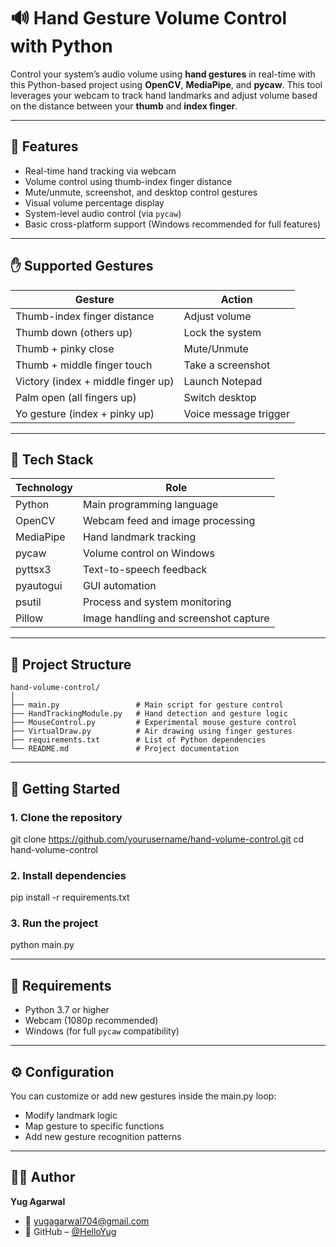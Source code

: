 # 🔊 Hand Gesture Volume Control with Python

Control your system’s audio volume using **hand gestures** in real-time with this Python-based project using **OpenCV**, **MediaPipe**, and **pycaw**. This tool leverages your webcam to track hand landmarks and adjust volume based on the distance between your **thumb** and **index finger**.

---

## 📸 Features

- Real-time hand tracking via webcam
- Volume control using thumb-index finger distance
- Mute/unmute, screenshot, and desktop control gestures
- Visual volume percentage display
- System-level audio control (via `pycaw`)
- Basic cross-platform support (Windows recommended for full features)

---

## ✋ Supported Gestures

| Gesture                               | Action                |
|---------------------------------------|------------------------|
| Thumb-index finger distance           | Adjust volume         |
| Thumb down (others up)                | Lock the system       |
| Thumb + pinky close                   | Mute/Unmute           |
| Thumb + middle finger touch           | Take a screenshot     |
| Victory (index + middle finger up)    | Launch Notepad        |
| Palm open (all fingers up)            | Switch desktop        |
| Yo gesture (index + pinky up)         | Voice message trigger |

---

## 🧠 Tech Stack

| Technology  | Role                                  |
|-------------|---------------------------------------|
| Python      | Main programming language             |
| OpenCV      | Webcam feed and image processing      |
| MediaPipe   | Hand landmark tracking                |
| pycaw       | Volume control on Windows             |
| pyttsx3     | Text-to-speech feedback               |
| pyautogui   | GUI automation                        |
| psutil      | Process and system monitoring         |
| Pillow      | Image handling and screenshot capture |

---

## 📂 Project Structure
```plaintext
hand-volume-control/
│
├── main.py                 # Main script for gesture control
├── HandTrackingModule.py   # Hand detection and gesture logic
├── MouseControl.py         # Experimental mouse gesture control
├── VirtualDraw.py          # Air drawing using finger gestures
├── requirements.txt        # List of Python dependencies
└── README.md               # Project documentation
```
---

## 🚀 Getting Started

### 1. Clone the repository

git clone https://github.com/yourusername/hand-volume-control.git
cd hand-volume-control

### 2. Install dependencies

pip install -r requirements.txt

### 3. Run the project

python main.py

---
## 📌 Requirements

- Python 3.7 or higher
- Webcam (1080p recommended)
- Windows (for full `pycaw` compatibility)

---
## ⚙️ Configuration

You can customize or add new gestures inside the main.py loop:
- Modify landmark logic
- Map gesture to specific functions
- Add new gesture recognition patterns

---
## 👨‍💻 Author

**Yug Agarwal**
- 📧 [yugagarwal704@gmail.com](mailto:yugagarwal704@gmail.com)
- 🔗 GitHub – [@HelloYug](https://github.com/HelloYug)
